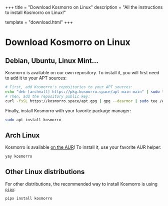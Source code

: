 +++
title = "Download Kosmorro on Linux"
description = "All the instructions to install Kosmorro on Linux!"

template = "download.html"
+++

# Download Kosmorro on Linux

## Debian, Ubuntu, Linux Mint...

Kosmorro is available on our own repository. To install it, you will first need to add it to your APT sources:

```bash
# First, add Kosmorro's repositories to your APT sources:
echo "deb [arch=all] https://pkg.kosmorro.space/apt main main" | sudo tee /etc/apt/sources.list.d/kosmorro.list
# Then, add the repository public key:
curl -fsSL https://kosmorro.space/apt.gpg | gpg --dearmor | sudo tee /etc/apt/trusted.gpg.d/kosmorro.gpg
```

Finally, install Kosmorro with your favorite package manager:

```bash
sudo apt install kosmorro
```

## Arch Linux

Kosmorro is available [on the AUR](https://aur.archlinux.org/packages/kosmorro)! To install it, use your favorite AUR helper:

```bash
yay kosmorro
```

## Other Linux distributions

For other distributions, the recommended way to install Kosmorro is using [`pipx`](https://pipx.pypa.io):

```bash
pipx install kosmorro
```
